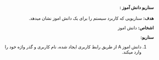 <div dir="rtl">

#### سناریو دانش آموز  :    

**هدف:** سناریویی  که کاربرد سیستم را برای یک دانش اموز نشان میدهد.

**اشخاص:** دانش اموز



**سناریو:**

1. دانش اموز A از طریق رابط کاربری ایجاد شده، نام کاربری و گذر واژه خود را وارد میکند.



</div>